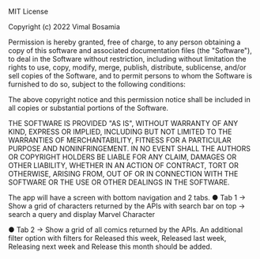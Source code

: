 MIT License

Copyright (c) 2022 Vimal Bosamia

Permission is hereby granted, free of charge, to any person obtaining a copy
of this software and associated documentation files (the "Software"), to deal
in the Software without restriction, including without limitation the rights
to use, copy, modify, merge, publish, distribute, sublicense, and/or sell
copies of the Software, and to permit persons to whom the Software is
furnished to do so, subject to the following conditions:

The above copyright notice and this permission notice shall be included in all
copies or substantial portions of the Software.

THE SOFTWARE IS PROVIDED "AS IS", WITHOUT WARRANTY OF ANY KIND, EXPRESS OR
IMPLIED, INCLUDING BUT NOT LIMITED TO THE WARRANTIES OF MERCHANTABILITY,
FITNESS FOR A PARTICULAR PURPOSE AND NONINFRINGEMENT. IN NO EVENT SHALL THE
AUTHORS OR COPYRIGHT HOLDERS BE LIABLE FOR ANY CLAIM, DAMAGES OR OTHER
LIABILITY, WHETHER IN AN ACTION OF CONTRACT, TORT OR OTHERWISE, ARISING FROM,
OUT OF OR IN CONNECTION WITH THE SOFTWARE OR THE USE OR OTHER DEALINGS IN THE
SOFTWARE.



The app will have a screen with bottom navigation and 2 tabs.
● Tab 1 -> Show a grid of characters returned by the APIs with 
search bar on top -> search a query and display Marvel Character

● Tab 2 -> Show a grid of all comics returned by the APIs. An additional filter option
with filters for Released this week, Released last week, Releasing next week and
Release this month should be added. 
